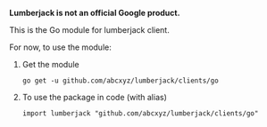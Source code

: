 **Lumberjack is not an official Google product.**

This is the Go module for lumberjack client.

For now, to use the module:

1.  Get the module

    ```
    go get -u github.com/abcxyz/lumberjack/clients/go
    ```

1.  To use the package in code (with alias)

    ```
    import lumberjack "github.com/abcxyz/lumberjack/clients/go"
    ```
